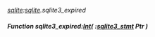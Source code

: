_[sqlite](../../modules/sqlite/sqlite-module.md):[sqlite](../../modules/sqlite/sqlite-module.md).sqlite3\_expired_
##### Function sqlite3\_expired:[Int](../../modules/wonkey/wonkey-types-int.md)( :[sqlite3_stmt](../../modules/sqlite/sqlite-sqlite3_stmt.md) Ptr )
